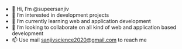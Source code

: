 - 👋 Hi, I’m @supeersanjiv
- 👀 I’m interested in development projects
- 🌱 I’m currently learning web and application development
- 💞️ I’m looking to collaborate on all kind of web and application based development
- 📫 Use mail sanjivscience2020@gmail.com to reach me

<!---
supeersanjiv/supeersanjiv is a ✨ special ✨ repository because its `README.md` (this file) appears on your GitHub profile.
You can click the Preview link to take a look at your changes.
--->
